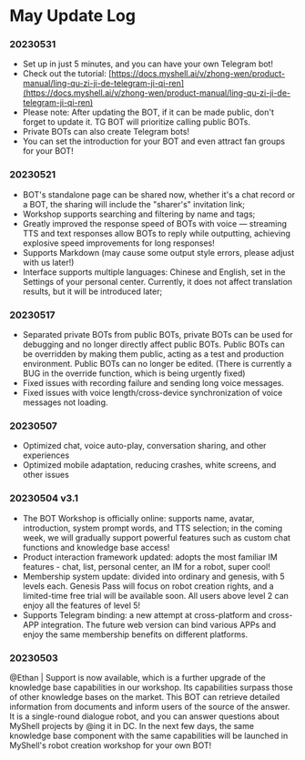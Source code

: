 # May Update Log

### 20230531

* Set up in just 5 minutes, and you can have your own Telegram bot!
* Check out the tutorial: [https://docs.myshell.ai/v/zhong-wen/product-manual/ling-qu-zi-ji-de-telegram-ji-qi-ren](https://docs.myshell.ai/v/zhong-wen/product-manual/ling-qu-zi-ji-de-telegram-ji-qi-ren)
* Please note: After updating the BOT, if it can be made public, don't forget to update it. TG BOT will prioritize calling public BOTs.
* Private BOTs can also create Telegram bots!
* You can set the introduction for your BOT and even attract fan groups for your BOT!

### 20230521

* BOT's standalone page can be shared now, whether it's a chat record or a BOT, the sharing will include the "sharer's" invitation link;
* Workshop supports searching and filtering by name and tags;
* Greatly improved the response speed of BOTs with voice — streaming TTS and text responses allow BOTs to reply while outputting, achieving explosive speed improvements for long responses!
* Supports Markdown (may cause some output style errors, please adjust with us later!)
* Interface supports multiple languages: Chinese and English, set in the Settings of your personal center. Currently, it does not affect translation results, but it will be introduced later;

### 20230517

* Separated private BOTs from public BOTs, private BOTs can be used for debugging and no longer directly affect public BOTs. Public BOTs can be overridden by making them public, acting as a test and production environment. Public BOTs can no longer be edited. (There is currently a BUG in the override function, which is being urgently fixed)
* Fixed issues with recording failure and sending long voice messages.
* Fixed issues with voice length/cross-device synchronization of voice messages not loading.

### 20230507

* Optimized chat, voice auto-play, conversation sharing, and other experiences
* Optimized mobile adaptation, reducing crashes, white screens, and other issues

### 20230504 v3.1&#x20;

* The BOT Workshop is officially online: supports name, avatar, introduction, system prompt words, and TTS selection; in the coming week, we will gradually support powerful features such as custom chat functions and knowledge base access!
* Product interaction framework updated: adopts the most familiar IM features - chat, list, personal center, an IM for a robot, super cool!
* Membership system update: divided into ordinary and genesis, with 5 levels each. Genesis Pass will focus on robot creation rights, and a limited-time free trial will be available soon. All users above level 2 can enjoy all the features of level 5!
* Supports Telegram binding: a new attempt at cross-platform and cross-APP integration. The future web version can bind various APPs and enjoy the same membership benefits on different platforms.

### 20230503&#x20;

@Ethan | Support is now available, which is a further upgrade of the knowledge base capabilities in our workshop. Its capabilities surpass those of other knowledge bases on the market. This BOT can retrieve detailed information from documents and inform users of the source of the answer. It is a single-round dialogue robot, and you can answer questions about MyShell projects by @ing it in DC. In the next few days, the same knowledge base component with the same capabilities will be launched in MyShell's robot creation workshop for your own BOT!